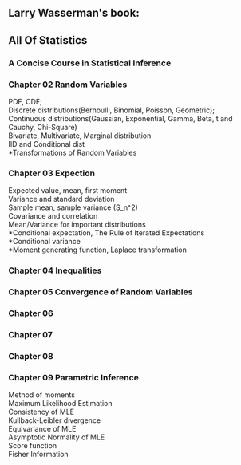 ## Larry Wasserman's book:  
## All Of Statistics  
### A Concise Course in Statistical Inference  

### Chapter 02 Random Variables  
PDF, CDF;   
Discrete distributions(Bernoulli, Binomial, Poisson, Geometric);  
Continuous distributions(Gaussian, Exponential, Gamma, Beta, t and Cauchy, Chi-Square)  
Bivariate, Multivariate, Marginal distribution  
IID and Conditional dist  
*Transformations of Random Variables  

### Chapter 03 Expection  
Expected value, mean, first moment  
Variance and standard deviation    
Sample mean, sample variance (S_n^2)  
Covariance and correlation  
Mean/Variance for important distributions  
*Conditional expectation, The Rule of Iterated Expectations  
*Conditional variance  
*Moment generating function, Laplace transformation  

### Chapter 04 Inequalities  

### Chapter 05 Convergence of Random Variables  


### Chapter 06 
### Chapter 07 
### Chapter 08 

### Chapter 09 Parametric Inference
Method of moments  
Maximum Likelihood Estimation  
Consistency of MLE  
Kullback-Leibler divergence  
Equivariance of MLE  
Asymptotic Normality of MLE  
Score function  
Fisher Information  

